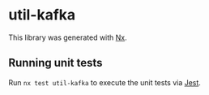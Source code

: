 # util-kafka

This library was generated with [Nx](https://nx.dev).

## Running unit tests

Run `nx test util-kafka` to execute the unit tests via [Jest](https://jestjs.io).
